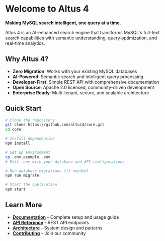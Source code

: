 # Welcome to Altus 4

**Making MySQL search intelligent, one query at a time.**

Altus 4 is an AI-enhanced search engine that transforms MySQL's full-text search capabilities with semantic understanding, query optimization, and real-time analytics.

## Why Altus 4?

- **Zero Migration**: Works with your existing MySQL databases
- **AI-Powered**: Semantic search and intelligent query processing
- **Developer-First**: Simple REST API with comprehensive documentation
- **Open Source**: Apache 2.0 licensed, community-driven development
- **Enterprise Ready**: Multi-tenant, secure, and scalable architecture

## Quick Start

```bash
# Clone the repository
git clone https://github.com/altus4/core.git
cd core

# Install dependencies
npm install

# Set up environment
cp .env.example .env
# Edit .env with your database and API configurations

# Run database migrations (if needed)
npm run migrate

# Start the application
npm start
```

## Learn More

- [**Documentation**](https://github.com/altus4/core#readme) - Complete setup and usage guide
- [**API Reference**](https://github.com/altus4/core#api-documentation) - REST API endpoints
- [**Architecture**](https://github.com/altus4/core/tree/main/docs/architecture) - System design and patterns
- [**Contributing**](https://github.com/altus4/core#contributing) - Join our community

